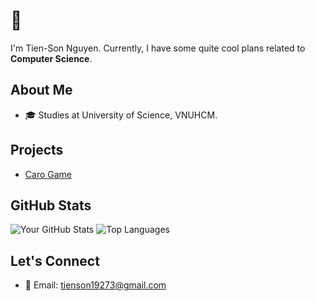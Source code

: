 # 👋 
I'm Tien-Son Nguyen. Currently, I have some quite cool plans related to **Computer Science**.

## About Me
- 🎓 Studies at University of Science, VNUHCM.

## Projects
- [Caro Game](https://github.com/unclenui/CSC00004-Caro)

## GitHub Stats
![Your GitHub Stats](https://github-readme-stats.vercel.app/api?username=unclenui&show_icons=true&theme=radical)
![Top Languages](https://github-readme-stats.vercel.app/api/top-langs/?username=unclenui&layout=compact)

## Let's Connect
- 📧 Email: tienson19273@gmail.com
